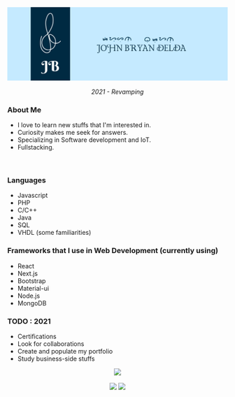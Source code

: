 <img src="https://github.com/jbryan11/jbryan11/blob/master/public/github-header v2.0.0.png?raw=true">
<p align="center"><em>2021 - Revamping</em></p>

### About Me

* I love to learn new stuffs that I'm interested in. 
* Curiosity makes me seek for answers.
* Specializing in Software development and IoT.
* Fullstacking. 
<br/><br/><br/>

### Languages

* Javascript
* PHP
* C/C++
* Java
* SQL
* VHDL (some familiarities)

### Frameworks that I use in Web Development (currently using)

* React
* Next.js
* Bootstrap
* Material-ui
* Node.js
* MongoDB

### TODO : 2021

* Certifications
* Look for collaborations
* Create and populate my portfolio
* Study business-side stuffs

<p align="center">
<img src="https://github-readme-stats.vercel.app/api?username=jbryan11">
</p>

<p align="center">
<a href="https://www.twitter.com/B_R_Y_N99" alt="Twitter"><img  src="https://raw.githubusercontent.com/jayehernandez/jayehernandez/3f5402efef9a0ae89211a6e04609558e862ca616/readme/twitter-fill.svg""></a>
  <a href="mailto:mightypirates174@gmail.com" alt="Contact me"><img src="https://raw.githubusercontent.com/jayehernandez/jayehernandez/3f5402efef9a0ae89211a6e04609558e862ca616/readme/mail-fill.svg"></a>
</p>



